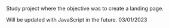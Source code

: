 
Study project where the objective was to create a landing page.

Will be updated with JavaScript in the future. 03/01/2023
